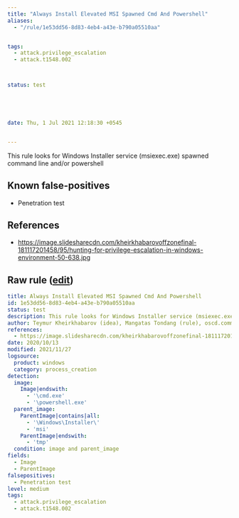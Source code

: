 ```yaml
---
title: "Always Install Elevated MSI Spawned Cmd And Powershell"
aliases:
  - "/rule/1e53dd56-8d83-4eb4-a43e-b790a05510aa"


tags:
  - attack.privilege_escalation
  - attack.t1548.002



status: test





date: Thu, 1 Jul 2021 12:18:30 +0545


---
```


This rule looks for Windows Installer service (msiexec.exe) spawned command line and/or powershell

<!--more-->


## Known false-positives

* Penetration test



## References

* https://image.slidesharecdn.com/kheirkhabarovoffzonefinal-181117201458/95/hunting-for-privilege-escalation-in-windows-environment-50-638.jpg


## Raw rule ([edit](https://github.com/SigmaHQ/sigma/edit/master/rules/windows/process_creation/proc_creation_win_always_install_elevated_msi_spawned_cmd_powershell.yml))
```yaml
title: Always Install Elevated MSI Spawned Cmd And Powershell
id: 1e53dd56-8d83-4eb4-a43e-b790a05510aa
status: test
description: This rule looks for Windows Installer service (msiexec.exe) spawned command line and/or powershell
author: Teymur Kheirkhabarov (idea), Mangatas Tondang (rule), oscd.community
references:
  - https://image.slidesharecdn.com/kheirkhabarovoffzonefinal-181117201458/95/hunting-for-privilege-escalation-in-windows-environment-50-638.jpg
date: 2020/10/13
modified: 2021/11/27
logsource:
  product: windows
  category: process_creation
detection:
  image:
    Image|endswith:
      - '\cmd.exe'
      - '\powershell.exe'
  parent_image:
    ParentImage|contains|all:
      - '\Windows\Installer\'
      - 'msi'
    ParentImage|endswith:
      - 'tmp'
  condition: image and parent_image
fields:
  - Image
  - ParentImage
falsepositives:
  - Penetration test
level: medium
tags:
  - attack.privilege_escalation
  - attack.t1548.002

```
